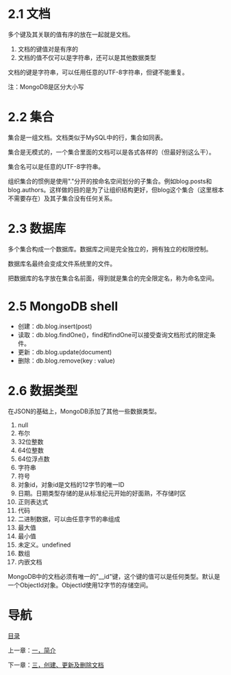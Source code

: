 # 2.1 文档

多个键及其关联的值有序的放在一起就是文档。

1. 文档的键值对是有序的
2. 文档的值不仅可以是字符串，还可以是其他数据类型

文档的键是字符串，可以任用任意的UTF-8字符串，但键不能重复。

注：MongoDB是区分大小写

# 2.2 集合

集合是一组文档。文档类似于MySQL中的行，集合如同表。

集合是无模式的，一个集合里面的文档可以是各式各样的（但最好别这么干）。

集合名可以是任意的UTF-8字符串。

组织集合的惯例是使用"."分开的按命名空间划分的子集合。例如blog.posts和blog.authors。这样做的目的是为了让组织结构更好，但blog这个集合（这里根本不需要存在）及其子集合没有任何关系。

# 2.3 数据库

多个集合构成一个数据库。数据库之间是完全独立的，拥有独立的权限控制。 

数据库名最终会变成文件系统里的文件。

把数据库的名字放在集合名前面，得到就是集合的完全限定名，称为命名空间。

# 2.5 MongoDB shell

- 创建：db.blog.insert(post)
- 读取：db.blog.findOne()，find和findOne可以接受查询文档形式的限定条件。
- 更新：db.blog.update(document)
- 删除：db.blog.remove(key : value) 

# 2.6 数据类型

在JSON的基础上，MongoDB添加了其他一些数据类型。

  1. null
  2. 布尔
  3. 32位整数
  4. 64位整数
  5. 64位浮点数
  6. 字符串
  7. 符号
  8. 对象id，对象id是文档的12字节的唯一ID
  9. 日期。日期类型存储的是从标准纪元开始的好面熟，不存储时区
  10. 正则表达式
  11. 代码
  12. 二进制数据，可以由任意字节的串组成
  13. 最大值
  14. 最小值
  15. 未定义。undefined
  16. 数组
  17. 内嵌文档

MongoDB中的文档必须有唯一的"__id"键，这个键的值可以是任何类型。默认是一个ObjectId对象。ObjectId使用12字节的存储空间。

# 导航

[目录](README.md)

上一章：[一，简介](一，简介.md)

下一章：[三，创建、更新及删除文档](三，创建、更新及删除文档.md)
